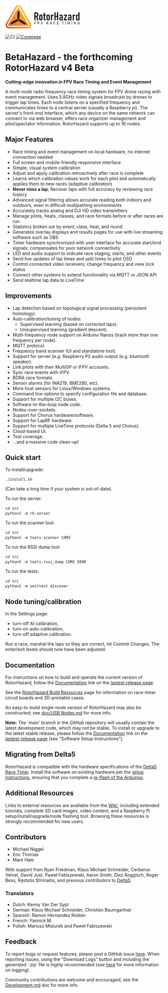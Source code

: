 ![RotorHazard Logo](/src/server/static/image/RotorHazard%20Logo.svg)

![CI](https://github.com/pulquero/RotorHazard/actions/workflows/ci.yml/badge.svg)
[![Coverage](https://codecov.io/github/pulquero/RotorHazard/coverage.svg?branch=BetaHazard)](https://codecov.io/gh/pulquero/RotorHazard/)

# BetaHazard - the forthcoming RotorHazard v4 Beta
**Cutting-edge innovation in FPV Race Timing and Event Management**

A multi-node radio frequency race timing system for FPV drone racing with event management. Uses 5.8GHz video signals broadcast by drones to trigger lap times. Each node listens on a specified frequency and communicates times to a central server (usually a Raspberry pi). The server's front-end interface, which any device on the same network can connect to via web browser, offers race organizer management and pilot/spectator information. RotorHazard supports up to 16 nodes.

## Major Features
* Race timing and event management on local hardware, no internet connection needed
* Full screen and mobile-friendly responsive interface
* Simple, visual system calibration
* Adjust and apply calibration retroactively after race is complete
* Learns which calibration values work for each pilot and automatically applies them to new races (adaptive calibration)
* **Never miss a lap**; Recover laps with full accuracy by reviewing race history
* Advanced signal filtering allows accurate reading both indoors and outdoors, even in difficult multipathing environments
* Accurately tracks analog and DJI HD video transmitters
* Manage pilots, heats, classes, and race formats before or after races are run
* Statistics broken out by event, class, heat, and round
* Generates overlay displays and results pages for use with live streaming software such as OBS
* Timer hardware synchronized with user interface for accurate start/end signals; compensates for poor network connectivity
* LED and audio support to indicate race staging, starts, and other events
* Send live updates of lap times and split times to pilot OSD
* Control connected video receivers; change frequency and view lock status
* Connect other systems to extend functionality via MQTT or JSON API
* Send realtime lap data to LiveTime

## Improvements

* Lap detection based on topological signal processing (persistent homology).
* Auto-calibration/tuning of nodes:
    * Supervised learning (based on corrected laps).
    * Unsupervised learning (gradient descent).
* Multi-frequency node support on Arduino Nanos (track more than one frequency per node).
* MQTT protocol.
* Frequency band scanner (UI and standalone tool).
* Support for server (e.g. Raspberry Pi) audio output (e.g. bluetooth speaker).
* Link pilots with their MultiGP or iFPV accounts.
* Sync race events with iFPV.
* BDRA race formats.
* Sensor alarms (for INA219, BME280, etc).
* More host sensors for Linux/Windows systems.
* Command line options to specify configuration file and database.
* Support for multiple I2C buses.
* Software-in-the-loop node code.
* Nodes-over-sockets.
* Support for Chorus hardware/software.
* Support for LapRF hardware.
* Support for multiple LiveTime protocols (Delta 5 and Chorus).
* Cloud-based UI.
* Test coverage.
* ...and a massive code clean-up!



## Quick start

To install/upgrade:
```
./install.sh
```
(Can take a long time if your system is out-of-date).

To run the server:
```
cd src
python3 -m rh.server
```

To run the scanner tool:
```
cd src
python3 -m tools.scanner COM3
```

To run the RSSI dump tool:
```
cd src
python3 -m tools.rssi_dump COM3 5890
```

To run the tests:
```
cd src
python3 -m unittest discover
```

## Node tuning/calibration

In the Settings page:
 - turn-off AI calibration,
 - turn-on auto-calibration,
 - turn-off adaptive calibration.

Run a race, marshal the laps so they are correct,
hit Commit Changes.
The enter/exit levels should now have been adjusted.


## Documentation
For instructions on how to build and operate the current version of RotorHazard, follow the [Documentation](https://github.com/pulquero/BetaHazard/releases/latest#documentation) link on the [lastest-release page](https://github.com/pulquero/BetaHazard/releases/latest).

See the [RotorHazard Build Resources](resources/README.md) page for information on race-timer circuit boards and 3D-printable cases.

An easy-to-build single-node version of RotorHazard may also be constructed; see [doc/USB Nodes.md](doc/USB%20Nodes.md) for more info.

**Note:** The 'main' branch in the GitHub repository will usually contain the latest development code, which may not be stable. To install or upgrade to the latest stable release, please follow the [Documentation](https://github.com/pulquero/BetaHazard/releases/latest#documentation) link on the [lastest-release page](https://github.com/pulquero/BetaHazard/releases/latest) (see "Software Setup Instructions").

## Migrating from Delta5
RotorHazard is compatible with the hardware specifications of the [Delta5 Race Timer](https://github.com/scottgchin/delta5_race_timer). Install the software on  existing hardware per the [setup instructions](doc/Software%20Setup.md), ensuring that you complete a [re-flash of the Arduinos](doc/Software%20Setup.md#rotorhazard-node-code).

## Additional Resources
Links to external resources are available from the [Wiki](https://github.com/pulquero/BetaHazard/wiki), including extended tutorials, complete SD card images, video content, and a Raspberry Pi setup/install/upgrade/node flashing tool. Browsing these resources is strongly recommended for new users.

## Contributors
* Michael Niggel
* Eric Thomas
* Mark Hale

With support from Ryan Friedman, Klaus Michael Schneider, Cerberus Velvet, David Just, Paweł Fabiszewski, Aaron Smith, Diez Roggisch, Roger Bess, Kęstutis Strimaitis, and previous contributors to [Delta5](https://github.com/scottgchin/delta5_race_timer).

### Translators
* Dutch: Kenny Van Der Sypt
* German: Klaus Michael Schneider, Christian Baumgartner
* Spanish: Ramon Hernandez Roldan
* French: Yannick M.
* Polish: Mariusz Misiurek and Paweł Fabiszewski

## Feedback
To report bugs or request features, please post a GitHub issue [here](https://github.com/pulquero/BetaHazard/issues). When reporting issues, using the "Download Logs" button and including the generated '.zip' file is highly recommended (see [here](doc/Software%20Setup.md#logging) for more information on logging).

Community contributions are welcome and encouraged; see the [Development.md](doc/Development.md) doc for more info.
